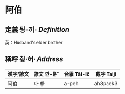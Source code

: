 # 阿伯
## 定義 딍-끼- _Definition_




英：Husband's elder brother

## 稱呼 칑·허· _Address_

漢字/諺文 | 諺文 깐-뿐ˆ | 台羅 Tâi-lô | 戴字 Taiji
--- | --- | --- | --- 
阿伯 | 아·벻· | a-peh | ah3paek3 
